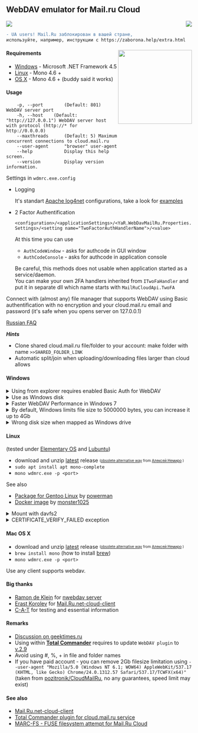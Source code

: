 ## **WebDAV emulator for Mail.ru Cloud**<br>

<a href="https://github.com/yar229/WebDavMailRuCloud/releases/latest"><img src="https://mybadges.herokuapp.com/github/release/yar229/WebDavMailRuCloud.svg?label=download%20latest%20binaries%20%20%20%20&style=social"></a>
 <a href="https://github.com/yar229/WebDavMailRuCloud/releases"><img src="https://mybadges.herokuapp.com/github/downloads/yar229/WebDavMailRuCloud/total.svg" align="right"></a>
 
 ```diff
- UA users! Mail.Ru заблокирован в вашей стране, 
используйте, например, инструкции с https://zaborona.help/extra.html
```


#### Requirements <img src="https://habrastorage.org/files/72e/83b/159/72e83b159c2446b9adcdaa03b9bb5c55.png" width=200 align="right"/>
* [Windows](#windows)  - Microsoft .NET Framework 4.5 
* [Linux](#linux) - Mono 4.6 +
* [OS X](#mac-os-x) - Mono 4.6 + (buddy said it works)

#### Usage
``` 	
	-p, --port        (Default: 801) WebDAV server port
	-h, --host	  (Default: "http://127.0.0.1") WebDAV server host with protocol (http://* for http://0.0.0.0)
	--maxthreads      (Default: 5) Maximum concurrent connections to cloud.mail.ru
	--user-agent      "browser" user-agent
	--help            Display this help screen.
	--version         Display version information.
```
Settings in `wdmrc.exe.config`
* Logging
	
	It's standart [Apache log4net](https://logging.apache.org/log4net/) configurations, take a look for [examples](https://logging.apache.org/log4net/release/config-examples.html)
* 2 Factor Authentification

	`<configuration>/<applicationSettings>/<YaR.WebDavMailRu.Properties.Settings>/<setting name="TwoFactorAuthHandlerName">/<value>`
	
	At this time you can use
	* `AuthCodeWindow` - asks for authcode in GUI window
	* `AuthCodeConsole` - asks for authcode in application console
	
	Be careful, this methods does not usable when application started as a service/daemon. <br>
	You can make your own 2FA handlers inherited from `ITwoFaHandler` and put it in separate dll which name starts with `MailRuCloudApi.TwoFA`
	


Connect with (almost any) file manager that supports WebDAV using Basic authentification with no encryption and your cloud.mail.ru email and password (it's safe when you opens server on 127.0.0.1)

[Russian FAQ](https://gist.github.com/yar229/4b702af114503546be1fe221bb098f27)

***Hints***
* Clone shared cloud.mail.ru file/folder to your account:	make folder with name `>>SHARED_FOLDER_LINK`
* Automatic split/join when uploading/downloading files larger than cloud allows


#### Windows

<details> 
<summary>Using from explorer requires enabled Basic Auth for WebDAV </summary>
* Press Win+R, type `regedit`, click OK
* HKEY_LOCAL_MACHINE\SYSTEM\CurrentControlSet\Services\WebClient\Parameters
* Right click on the BasicAuthLevel and click Modify
* In the Value data box, type 2, and then click OK.
* Reset computer (or run `cmd` with admin rights and then `net stop webclient`, `net start webclient`)
</details>

<details> 
<summary>Use as Windows disk </summary>
```
net use ^disk^: http://^address^:^port^ ^your_mailru_password^ /USER:^your_mailru_email^
```
</details>

<details>
<summary>Faster WebDAV Performance in Windows 7</summary>
Windows 7 client might perform very bad when connecting to any WebDAV server. This is caused, because it tries to auto-detect any proxy server before any request. Refer to KB2445570 for more information.

* In Internet Explorer, open the Tools menu, then click Internet Options.
* Select the Connections tab.
* Click the LAN Settings button.
* Uncheck the “Automatically detect settings” box.
* Click OK until you’re out of dialog.
</details>

<details>
<summary>By default, Windows limits file size to 5000000 bytes, you can increase it up to 4Gb</summary>
* Press Win+R, type `regedit`, click OK
* HKEY_LOCAL_MACHINE\SYSTEM\CurrentControlSet\Services\WebClient\Parameters
* Right click on the FileSizeLimitInBytes and click Modify
* Click on Decimal
* In the Value data box, type 4294967295, and then click OK.
* Reset computer (or run `cmd` with admin rights and then `net stop webclient`, `net start webclient`)
</details>

<details>
<summary>Wrong disk size when mapped as Windows drive</summary>
[Microsoft says - "It's not a bug, it's by design"](https://support.microsoft.com/en-us/kb/2386902)
</details>


#### Linux

(tested under [Elementary OS](https://elementary.io) and [Lubuntu](http://lubuntu.net/))
* download and unzip [latest](https://github.com/yar229/WebDavMailRuCloud/releases/latest) release  <sub><sup>([obsolete alternative way](https://toster.ru/q/375448) from [Алексей Немиро](https://toster.ru/user/AlekseyNemiro) )</sup></sub>
* `sudo apt install apt mono-complete`
* `mono wdmrc.exe -p <port>`

See also 
* [Package for Gentoo Linux](https://github.com/yar229/WebDavMailRuCloud/issues/66) by [powerman](https://github.com/powerman)
* [Docker image](https://hub.docker.com/r/monster1025/mailru-webdav-docker/) by [monster1025](https://hub.docker.com/u/monster1025/)

<details>
<summary>Mount with davfs2</summary>
* `mkdir /mnt/<folder>`
* edit `/etc/davfs2/davfs2.conf` set `use_locks       0`
* `sudo mount --rw -t davfs http://<address>:<port> /mnt/<folder>/ -o uid=<current_linux_user>`
</details>

<details>
<summary>CERTIFICATE_VERIFY_FAILED exception</summary>
[Issue 56](https://github.com/yar229/WebDavMailRuCloud/issues/56)
[default installation of Mono doesn’t trust anyone](http://www.mono-project.com/docs/faq/security/)

In short:
```
# cat /etc/ssl/certs/* >ca-bundle.crt
# cert-sync ca-bundle.crt
# rm ca-bundle.crt
```
</details>

#### Mac OS X

* download and unzip [latest](https://github.com/yar229/WebDavMailRuCloud/releases/latest) release  <sub><sup>([obsolete alternative way](https://toster.ru/q/375448) from [Алексей Немиро](https://toster.ru/user/AlekseyNemiro) )</sup></sub>
* `brew install mono` (how to install [brew](https://brew.sh/))
* `mono wdmrc.exe -p <port>`

Use any client supports webdav.


#### Big thanks
* [Ramon de Klein](https://github.com/ramondeklein) for [nwebdav server](https://github.com/ramondeklein/nwebdav)
* [Erast Korolev](https://github.com/erastmorgan) for [Mail.Ru.net-cloud-client](https://github.com/erastmorgan/Mail.Ru-.net-cloud-client)
* [C-A-T](https://github.com/C-A-T9LIFE) for testing and essential information


#### Remarks
* [Discussion on geektimes.ru](https://geektimes.ru/post/285520/)
* Using within [**Total Commander**](http://www.ghisler.com/) requires to update `WebDAV plugin` to [v.2.9](http://ghisler.fileburst.com/fsplugins/webdav.zip)
* Avoid using #, %, +  in file and folder names
* If you have paid account - you can remove 2Gb filesize limitation using `--user-agent "Mozilla/5.0 (Windows NT 6.1; WOW64) AppleWebKit/537.17 (KHTML, like Gecko) Chrome/24.0.1312.57 Safari/537.17/TCWFX(x64)"` (taken from [pozitronik/CloudMailRu]( https://github.com/pozitronik/CloudMailRu), no any guarantees, speed limit may exist)


#### See also<br>
*  [Mail.Ru.net-cloud-client](https://github.com/erastmorgan/Mail.Ru-.net-cloud-client)<br>
*  [Total Commander plugin for cloud.mail.ru service](https://github.com/pozitronik/CloudMailRu)<br>
*  [MARC-FS - FUSE filesystem attempt for Mail.Ru Cloud](https://gitlab.com/Kanedias/MARC-FS)<br>
